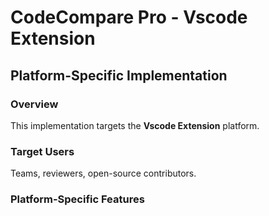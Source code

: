 # CodeCompare Pro - Vscode Extension

## Platform-Specific Implementation

### Overview
This implementation targets the **Vscode Extension** platform.

### Target Users
Teams, reviewers, open-source contributors.

### Platform-Specific Features
